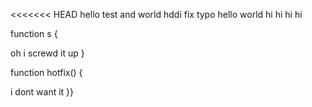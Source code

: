 <<<<<<< HEAD
hello test  and world
hddi fix typo
hello world
hi hi hi hi

function s
{


oh i screwd it up
}


function hotfix()
{

i dont want it
}}
